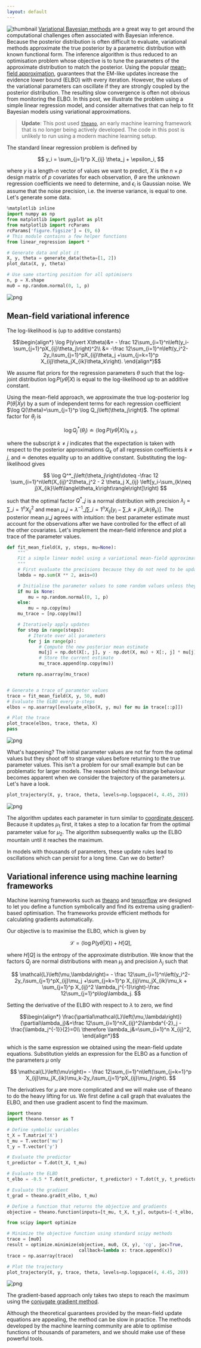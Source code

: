 ```yaml
---
layout: default
---
```


![thumbnail](/assets/2016-03-31-oscillating-parameters-in-variational-mean-field-approximation/2016-03-31-oscillating-parameters-in-variational-mean-field-approximation_6_0.png)
[Variational Bayesian methods](https://en.wikipedia.org/wiki/Variational_Bayesian_methods) are a great way to get around the computational challenges often associated with Bayesian inference. Because the posterior distribution is often difficult to evaluate, variational methods approximate the true posterior by a parametric distribution with known functional form. The inference algorithm is thus reduced to an optimisation problem whose objective is to tune the parameters of the approximate distribution to match the posterior. Using the popular [mean-field approximation](https://en.wikipedia.org/wiki/Variational_Bayesian_methods#In_practice), guarantees that the EM-like updates increase the evidence lower bound (ELBO) with every iteration. However, the values of the variational parameters can oscillate if they are strongly coupled by the posterior distribution. The resulting slow convergence is often not obvious from monitoring the ELBO. In this post, we illustrate the problem using a simple linear regression model, and consider alternatives that can help to fit Bayesian models using variational approximations.

> **Update**: This post used [`theano`](https://pypi.org/project/Theano/), an early machine learning framework that is no longer being actively developed. The code in this post is unlikely to run using a modern machine learning setup.

The standard linear regression problem is defined by

$$
y_i = \sum_{j=1}^p X_{ij} \theta_j + \epsilon_i,
$$

where $y$ is a length-$n$ vector of values we want to predict, $X$ is the $n\times p$ design matrix of $p$ covariates for each observation, $\theta$ are the unknown regression coefficients we need to determine, and $\epsilon_i$ is Gaussian noise. We assume that the noise precision, i.e. the inverse variance, is equal to one. Let's generate some data.


```python
%matplotlib inline
import numpy as np
from matplotlib import pyplot as plt
from matplotlib import rcParams
rcParams['figure.figsize'] = (9, 6)
# This module contains a few helper functions
from linear_regression import *

# Generate data and plot it
X, y, theta = generate_data(theta=[1, 2])
plot_data(X, y, theta)

# Use same starting position for all optimisers
n, p = X.shape
mu0 = np.random.normal(0, 1, p)
```



![png](/assets/2016-03-31-oscillating-parameters-in-variational-mean-field-approximation/2016-03-31-oscillating-parameters-in-variational-mean-field-approximation_2_0.png)



## Mean-field variational inference
The log-likelihood is (up to additive constants)

$$\begin{align*}
\log P(y\vert X\theta)&= - \frac 12\sum_{i=1}^n\left(y_i-\sum_{j=1}^pX_{ij}\theta_j\right)^2\\
&= -\frac 12\sum_{i=1}^n\left(y_i^2-2y_i\sum_{j=1}^pX_{ij}\theta_j +\sum_{j=k=1}^p X_{ij}\theta_jX_{ik}\theta_k\right).
\end{align*}$$

We assume flat priors for the regression parameters $\theta$ such that the log-joint distribution $\log P(y\theta\vert X)$ is equal to the log-likelihood up to an additive constant.

Using the mean-field approach, we approximate the true log-posterior $\log P(\theta\vert Xy)$ by a sum of independent terms for each regression coefficient $\log Q(\theta)=\sum_{j=1}^p \log Q_j\left(\theta_j\right)$. The optimal factor for $\theta_j$ is

$$
\log Q^*_j\left(\theta_j\right)\doteq\left\langle\log P(y\theta\vert X)\right\rangle_{k\neq j},
$$

where the subscript $k\neq j$ indicates that the expectation is taken with respect to the posterior approximations $Q_k$ of all regression coefficients $k\neq j$, and $\doteq$ denotes equality up to an additive constant. Substituting the log-likelihood gives

$$
\log Q^*_j\left(\theta_j\right)\doteq -\frac 12 \sum_{i=1}^n\left(X_{ij}^2\theta_j^2 - 2 \theta_j X_{ij} \left[y_i-\sum_{k\neq j}X_{ik}\left\langle\theta_k\right\rangle\right]\right)
$$

such that the optimal factor $Q^*\_j$ is a normal distribution with precision $\lambda_j=\sum\_{i=1}^nX_{ij}^2$ and mean $\mu\_j=\lambda^{-1}\_j\sum\_{i=1}^n X_{ij} \left[y_i-\sum\_{k\neq j}X\_{ik}\left\langle\theta_k\right\rangle\right]$. The posterior mean $\mu\_j$ agrees with intuition: the best parameter estimate must account for the observations after we have controlled for the effect of all the other covariates. Let's implement the mean-field inference and plot a trace of the parameter values.



```python
def fit_mean_field(X, y, steps, mu=None):
    """
    Fit a simple linear model using a variational mean-field approximation.
    """
    # First evaluate the precisions because they do not need to be updated
    lmbda = np.sum(X ** 2, axis=0)

    # Initialise the parameter values to some random values unless they are provided
    if mu is None:
        mu = np.random.normal(0, 1, p)
    else:
        mu = np.copy(mu)
    mu_trace = [np.copy(mu)]

    # Iteratively apply updates
    for step in range(steps):
        # Iterate over all parameters
        for j in range(p):
            # Compute the new posterior mean estimate
            mu[j] = np.dot(X[:, j], y - np.dot(X, mu) + X[:, j] * mu[j]) / lmbda[j]
            # Store the current estimate
            mu_trace.append(np.copy(mu))

    return np.asarray(mu_trace)


# Generate a trace of parameter values
trace = fit_mean_field(X, y, 50, mu0)
# Evaluate the ELBO every p-steps
elbos = np.asarray([evaluate_elbo(X, y, mu) for mu in trace[::p]])

# Plot the trace
plot_trace(elbos, trace, theta, X)
pass
```



![png](/assets/2016-03-31-oscillating-parameters-in-variational-mean-field-approximation/2016-03-31-oscillating-parameters-in-variational-mean-field-approximation_4_0.png)



What's happening? The initial parameter values are not far from the optimal values but they shoot off to strange values before returning to the true parameter values. This isn't a problem for our small example but can be problematic for larger models. The reason behind this strange behaviour becomes apparent when we consider the trajectory of the parameters $\mu$. Let's have a look.


```python
plot_trajectory(X, y, trace, theta, levels=np.logspace(4, 4.45, 20))
```



![png](/assets/2016-03-31-oscillating-parameters-in-variational-mean-field-approximation/2016-03-31-oscillating-parameters-in-variational-mean-field-approximation_6_0.png)



The algorithm updates each parameter in turn similar to [coordinate descent](https://en.wikipedia.org/wiki/Coordinate_descent). Because it updates $\mu_1$ first, it takes a step to a location far from the optimal parameter value for $\mu_2$. The algorithm subsequently walks up the ELBO mountain until it reaches the maximum.

In models with thousands of parameters, these update rules lead to oscillations which can persist for a long time. Can we do better?

## Variational inference using machine learning frameworks

Machine learning frameworks such as [theano](http://deeplearning.net/software/theano/) and [tensorflow](https://www.tensorflow.org/) are designed to let you define a function symbolically and find its extrema using gradient-based optimisation. The frameworks provide efficient methods for calculating gradients automatically.

Our objective is to maximise the ELBO, which is given by

$$
\mathcal{L}=\left\langle\log P(y\theta|X)\right\rangle + H\left[Q\right],
$$

where $H[Q]$ is the entropy of the approximate distribution. We know that the factors $Q_j$ are normal distributions with mean $\mu_j$ and precision $\lambda_j$ such that

$$
\mathcal{L}\left(\mu,\lambda\right)= - \frac 12\sum_{i=1}^n\left(y_i^2-2y_i\sum_{j=1}^pX_{ij}\mu_j +\sum_{j=k=1}^p X_{ij}\mu_jX_{ik}\mu_k + \sum_{j=1}^p X_{ij}^2 \lambda_j^{-1}\right)-\frac 12\sum_{j=1}^p\log\lambda_j.
$$

Setting the derivative of the ELBO with respect to $\lambda$ to zero, we find

$$\begin{align*}
\frac{\partial\mathcal{L}\left(\mu,\lambda\right)}{\partial\lambda_j}&=\frac 12\sum_{i=1}^nX_{ij}^2\lambda^{-2}_j - \frac{\lambda_j^{-1}}{2}=0\\
\therefore \lambda_j&=\sum_{i=1}^n X_{ij}^2,
\end{align*}$$

which is the same expression we obtained using the mean-field update equations. Substitution yields an expression for the ELBO as a function of the parameters $\mu$ only

$$
\mathcal{L}\left(\mu\right)= - \frac 12\sum_{i=1}^n\left(\sum_{j=k=1}^p X_{ij}\mu_jX_{ik}\mu_k-2y_i\sum_{j=1}^pX_{ij}\mu_j\right).
$$

The derivatives for $\mu$ are more complicated and we will make use of theano to do the heavy lifting for us. We first define a call graph that evaluates the ELBO, and then use gradient ascent to find the maximum.


```python
import theano
import theano.tensor as T

# Define symbolic variables
t_X = T.matrix('X')
t_mu = T.vector('mu')
t_y = T.vector('y')

# Evaluate the predictor
t_predictor = T.dot(t_X, t_mu)

# Evaluate the ELBO
t_elbo = -0.5 * T.dot(t_predictor, t_predictor) + T.dot(t_y, t_predictor)

# Evaluate the gradient
t_grad = theano.grad(t_elbo, t_mu)

# Define a function that returns the objective and gradients
objective = theano.function(inputs=[t_mu, t_X, t_y], outputs=[-t_elbo, -t_grad])
```


```python
from scipy import optimize

# Minimize the objective function using standard scipy methods
trace = [mu0]
result = optimize.minimize(objective, mu0, (X, y), 'cg', jac=True,
                           callback=lambda x: trace.append(x))
trace = np.asarray(trace)

# Plot the trajectory
plot_trajectory(X, y, trace, theta, levels=np.logspace(4, 4.45, 20))
```



![png](/assets/2016-03-31-oscillating-parameters-in-variational-mean-field-approximation/2016-03-31-oscillating-parameters-in-variational-mean-field-approximation_10_0.png)



The gradient-based approach only takes two steps to reach the maximum using the [conjugate gradient method](https://en.wikipedia.org/wiki/Conjugate_gradient_method).

Although the theoretical guarantees provided by the mean-field update equations are appealing, the method can be slow in practice. The methods developed by the machine learning community are able to optimise functions of thousands of parameters, and we should make use of these powerful tools.
